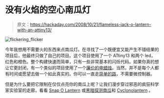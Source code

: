 # 没有火焰的空心南瓜灯

> 原文：<https://hackaday.com/2008/10/21/flameless-jack-o-lantern-with-an-attiny13/>

![](img/d1d070001556cb00094f6f466e8c1801.png "flickering_flicker")

今年我想用不需要火的东西来点南瓜灯。在寻找了一个既便宜又能产生不错结果的项目后，他最终只做了自己的项目。这个项目使用了一个 ATtiny13 和两个 led，红色和橙色。整个构建快速而简单，只有一些非常基本的闪烁代码。如果你真的想让它更封闭，有一个类似的项目使用了一个[廉价的电蜡烛](http://www.instructables.com/id/Flickering_LED_Candle/)。当然，并不是每个人都有时间或愿望去做一个如此真实的。你可以一直走[简单的路](http://www.instructables.com/id/Mini-LED-Jack-O-Lantern/#step3)，不需要微控制器。

但是为什么要把它限制在仅仅点亮你的南瓜上呢？让我们漫步穿过邪恶的疯狂科学家实验室的走廊，看看 [Snap O Lantern](http://www.evilmadscientist.com/article.php/snapolantern) 或[黑暗探测南瓜](http://www.evilmadscientist.com/article.php/darkpumpkin)和 [Cyclonolantern](http://www.evilmadscientist.com/article.php/CylonOLantern) 。